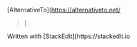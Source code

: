 
[AlternativeTo](https://alternativeto.net/<blockquote>
<p>)
</p></blockquote>Written with [StackEdit](https://stackedit.io

<!--stackedit_data:
eyJoaXN0b3J5IjpbMjg0OTQ3NjkwXX0=
-->